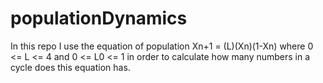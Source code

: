 # populationDynamics
In this repo I use the equation of population Xn+1 = (L)(Xn)(1-Xn) where 0 &lt;= L &lt;= 4 and 0 &lt;= L0 &lt;= 1 in order to calculate how many numbers in a cycle does this equation has.
